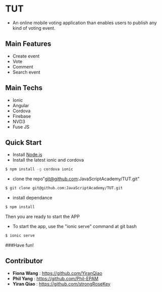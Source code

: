
# TUT

* An online mobile voting application than enables users to publish any kind of voting event.

## Main Features

* Create event
* Vote
* Comment
* Search event

## Main Techs

* Ionic
* Angular
* Cordova
* Firebase
* NVD3
* Fuse JS

## Quick Start

* Install [Node.js](https://nodejs.org/en/)
* Install the latest ionic and cordova

```bash
$ npm install -g cordova ionic
```

* clone the repo"git@github.com:JavaScriptAcademy/TUT.git"
```bash
$ git clone git@github.com:JavaScriptAcademy/TUT.git
```

* install dependance
```bash
$ npm install
```
Then you are ready to start the APP
* To start the app, use the "ionic serve" command at git bash

```bash
$ ionic serve
```
###Have fun!

## Contributor
- **Fiona Wang** : https://github.com/YiranQiao
- **Phil Yang** : https://github.com/Phil-EPAM
- **Yiran Qiao** : https://github.com/strongRoseKey
